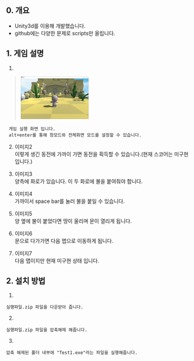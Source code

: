 ## 0. 개요
* Unity3d를 이용해 개발했습니다.
* github에는 다양한 문제로 scripts만 올립니다.

## 1. 게임 설명
  1.   
  ><img src="/docs/img/01.시작화면.PNG" width="40%" height="30%"></img>
  
     게임 실행 화면 입니다.   
     alt+enter를 통해 창모드와 전체화면 모드를 설정할 수 있습니다.
 
 2.
    이미지2   
 이렇게 생긴 동전에 가까이 가면 동전을 획득할 수 있습니다.(현재 스코어는 미구현 입니다.)
 
 3.
    이미지3   
 양측에 화로가 있습니다.
 이 두 화로에 불을 붙여줘야 합니다.
 
 4.
    이미지4     
 가까이서 space bar를 눌러 불을 붙일 수 있습니다.
 
 5.
    이미지5   
 양 옆에 불이 붙었다면 땅이 울리며 문이 열리게 됩니다.
 
 6.
    이미지6    
 문으로 다가가면 다음 맵으로 이동하게 됩니다.
 
 7.
    이미지7     
 다음 맵이지만 현재 미구현 상태 입니다.
 
## 2. 설치 방법
  1.   
    실행파일.zip 파일을 다운받아 줍니다.
  2.   
    실행파일.zip 파일을 압축해제 해줍니다.
  3.   
    압축 해제된 폴더 내부에 "Test1.exe"라는 파일을 실행해줍니다.
